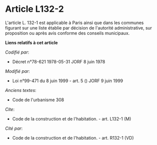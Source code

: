 # Article L132-2

L'article L. 132-1 est applicable à Paris ainsi que dans les communes figurant sur une liste établie par décision de
l'autorité administrative, sur proposition ou après avis conforme des conseils municipaux.

**Liens relatifs à cet article**

_Codifié par_:

  - Décret n°78-621 1978-05-31 JORF 8 juin 1978

_Modifié par_:

  - Loi n°99-471 du 8 juin 1999 - art. 5 () JORF 9 juin 1999

_Anciens textes_:

  - Code de l'urbanisme 308

_Cite_:

  - Code de la construction et de l'habitation. - art. L132-1 (M)

_Cité par_:

  - Code de la construction et de l'habitation. - art. R132-1 (VD)
